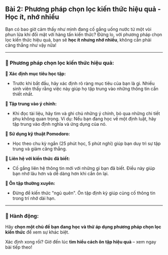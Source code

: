 ## Bài 2: Phương pháp chọn lọc kiến thức hiệu quả - Học ít, nhớ nhiều  

Bạn có bao giờ cảm thấy như mình đang cố gắng uống nước từ một vòi phun lửa khi đối mặt với hàng tấn kiến thức? Đừng lo, với phương pháp chọn lọc kiến thức hiệu quả, bạn sẽ **học ít nhưng nhớ nhiều**, không cần phải căng thẳng như vậy nữa!

---

### 📌 Phương pháp chọn lọc kiến thức hiệu quả:  

**🔹 Xác định mục tiêu học tập:**
- Trước khi bắt đầu, hãy xác định rõ ràng mục tiêu của bạn là gì. Nhiều sinh viên thấy rằng việc này giúp họ tập trung vào những thông tin cần thiết nhất.

**🔹 Tập trung vào ý chính:**
- Khi đọc tài liệu, hãy tìm và ghi chú những ý chính, bỏ qua những chi tiết phụ không quan trọng. Ví dụ: Nếu bạn đang học về một định luật, hãy tập trung vào định nghĩa và ứng dụng của nó.

**🔹 Sử dụng kỹ thuật Pomodoro:**
- Học theo chu kỳ ngắn (25 phút học, 5 phút nghỉ) giúp bạn duy trì sự tập trung và giảm căng thẳng.

**🔹 Liên hệ với kiến thức đã biết:**
- Cố gắng liên hệ thông tin mới với những gì bạn đã biết. Điều này giúp bạn nhớ lâu hơn và dễ dàng hơn khi cần ôn lại.

**🔹 Ôn tập thường xuyên:**
- Đừng để kiến thức "ngủ quên". Ôn tập định kỳ giúp củng cố thông tin trong trí nhớ dài hạn.

---

### 🚀 Hành động:  

Hãy **chọn một chủ đề bạn đang học và thử áp dụng phương pháp chọn lọc kiến thức** để xem sự khác biệt.

Xác định xong rồi? Giờ đến lúc **tìm hiểu cách ôn tập hiệu quả** – xem ngay bài tiếp theo!  